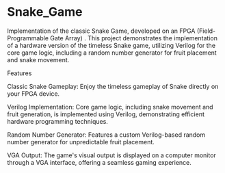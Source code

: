 # Snake_Game

Implementation of the classic Snake Game, developed on an FPGA (Field-Programmable Gate Array) . This project demonstrates the implementation of a hardware version of the timeless Snake game, utilizing Verilog for the core game logic, including a random number generator for fruit placement and snake movement.

Features

Classic Snake Gameplay: Enjoy the timeless gameplay of Snake directly on your FPGA device.

Verilog Implementation: Core game logic, including snake movement and fruit generation, is implemented using Verilog, demonstrating efficient hardware programming techniques.

Random Number Generator: Features a custom Verilog-based random number generator for unpredictable fruit placement.

VGA Output: The game's visual output is displayed on a computer monitor through a VGA interface, offering a seamless gaming experience.
